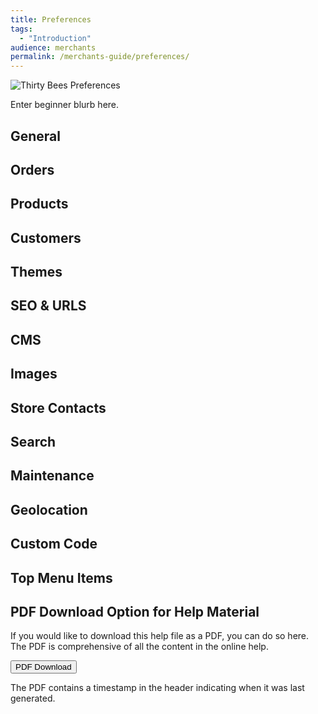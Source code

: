 ```yaml
---
title: Preferences
tags:
  - "Introduction"
audience: merchants
permalink: /merchants-guide/preferences/
---
```


![Thirty Bees Preferences]({{baseurl}}/thirtybees/images/merchants-guide/preferences.jpg  "Thirty Bees Preferences")

Enter beginner blurb here.

## General

## Orders

## Products

## Customers

## Themes

## SEO & URLS

## CMS

## Images

## Store Contacts

## Search

## Maintenance

## Geolocation

## Custom Code

## Top Menu Items

## PDF Download Option for Help Material

If you would like to download this help file as a PDF, you can do so here. The PDF is comprehensive of all the content in the online help.   

<a target="_blank" class="noCrossRef" href="{{base}}/thirtybees/pdf/thirtybees_merchant_guide.pdf"><button type="button" class="btn btn-default" aria-label="Left Align"><span class="glyphicon glyphicon-download-alt" aria-hidden="true"></span> PDF Download</button></a>

The PDF contains a timestamp in the header indicating when it was last generated.
